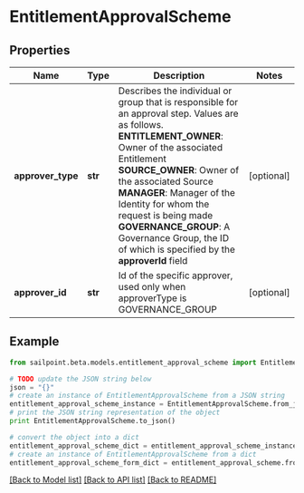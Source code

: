 # EntitlementApprovalScheme


## Properties

Name | Type | Description | Notes
------------ | ------------- | ------------- | -------------
**approver_type** | **str** | Describes the individual or group that is responsible for an approval step. Values are as follows.  **ENTITLEMENT_OWNER**: Owner of the associated Entitlement  **SOURCE_OWNER**: Owner of the associated Source  **MANAGER**: Manager of the Identity for whom the request is being made  **GOVERNANCE_GROUP**: A Governance Group, the ID of which is specified by the **approverId** field | [optional] 
**approver_id** | **str** | Id of the specific approver, used only when approverType is GOVERNANCE_GROUP | [optional] 

## Example

```python
from sailpoint.beta.models.entitlement_approval_scheme import EntitlementApprovalScheme

# TODO update the JSON string below
json = "{}"
# create an instance of EntitlementApprovalScheme from a JSON string
entitlement_approval_scheme_instance = EntitlementApprovalScheme.from_json(json)
# print the JSON string representation of the object
print EntitlementApprovalScheme.to_json()

# convert the object into a dict
entitlement_approval_scheme_dict = entitlement_approval_scheme_instance.to_dict()
# create an instance of EntitlementApprovalScheme from a dict
entitlement_approval_scheme_form_dict = entitlement_approval_scheme.from_dict(entitlement_approval_scheme_dict)
```
[[Back to Model list]](../README.md#documentation-for-models) [[Back to API list]](../README.md#documentation-for-api-endpoints) [[Back to README]](../README.md)


